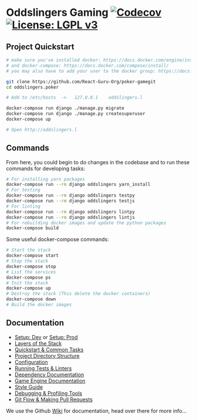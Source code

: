 # Oddslingers Gaming [![Codecov](https://codecov.io/gh/React-Guru-Org/poker-game/branch/dev/graph/badge.svg?token=FUrKdNe6wp)](https://codecov.io/gh/React-Guru-Org/poker-game) [![License: LGPL v3](https://img.shields.io/badge/License-LGPL%20v3-blue.svg)](https://www.gnu.org/licenses/lgpl-3.0)

## Project Quickstart

```bash
# make sure you've installed docker: https://docs.docker.com/engine/install/
# and docker-compose: https://docs.docker.com/compose/install/
# you may also have to add your user to the docker group: https://docs.docker.com/engine/install/linux-postinstall/

git clone https://github.com/React-Guru-Org/poker-gamegit
cd oddslingers.poker

# Add to /etc/hosts  ->   127.0.0.1    oddslingers.l

docker-compose run django ./manage.py migrate
docker-compose run django ./manage.py createsuperuser
docker-compose up

# Open http://oddslingers.l
```

## Commands

From here, you could begin to do changes in the codebase and to run these commands for developing tasks:

```bash
# For installing yarn packages
docker-compose run --rm django oddslingers yarn_install
# For testing
docker-compose run --rm django oddslingers testpy
docker-compose run --rm django oddslingers testjs
# For linting
docker-compose run --rm django oddslingers lintpy
docker-compose run --rm django oddslingers lintjs
# For rebuilding docker images and update the python packages
docker-compose build
```

Some useful docker-compose commands:
```bash
# Start the stack
docker-compose start
# Stop the stack
docker-compose stop
# List the services
docker-compose ps
# Init the stack
docker-compose up
# Destroy the stack (This delete the docker containers)
docker-compose down
# Build the docker images
```

## Documentation
 
 - [Setup: Dev](https://github.com/React-Guru-Org/poker-game/wiki/Setup:-Dev) or [Setup: Prod](https://github.com/React-Guru-Org/poker-game/wiki/Setup:-Prod)
 - [Layers of the Stack](https://github.com/React-Guru-Org/poker-game/wiki/Layers-of-the-Stack)
 - [Quickstart & Common Tasks](https://github.com/React-Guru-Org/poker-game/wiki/Common-Tasks)
 - [Project Directory Structure](https://github.com/React-Guru-Org/poker-game/wiki/Folder-Locations)
 - [Configuration](https://github.com/React-Guru-Org/poker-game/wiki/Configuration)
 - [Running Tests & Linters](https://github.com/React-Guru-Org/poker-game/wiki/Running-Tests-&-Linters)
 - [Dependency Documentation](https://github.com/React-Guru-Org/poker-game/wiki/Dependency-Documentation)
 - [Game Engine Documentation](https://github.com/React-Guru-Org/poker-game/wiki/Game-Engine)
 - [Style Guide](https://github.com/React-Guru-Org/poker-game/wiki/Style-Guide)
 - [Debugging & Profiling Tools](https://github.com/React-Guru-Org/poker-game/wiki/Debugging-&-Profiling-Tools)
 - [Git Flow & Making Pull Requests](https://github.com/React-Guru-Org/poker-game/wiki/Git-Flow)

We use the Github [Wiki](https://github.com/React-Guru-Org/poker-game/wiki) for documentation, head over there for more info...